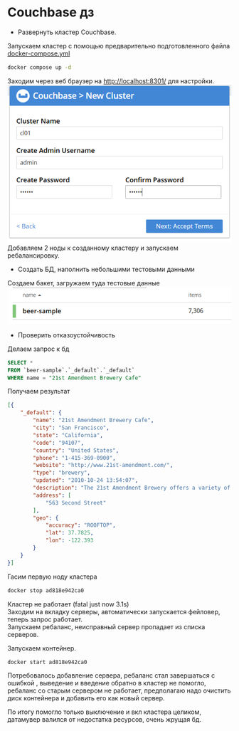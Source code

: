 # Couchbase дз

* Развернуть кластер Couchbase.  
   
Запускаем кластер с помощью предварительно подготовленного файла [docker-compose.yml](./docker-compose.yml)  

```bash
docker compose up -d
```

Заходим через веб браузер на <http://localhost:8301/> для настройки.
![Настройка](img/2025-02-07_17-14-11.png)  
Добавляем 2 ноды к созданному кластеру и запускаем ребалансировку.

* Создать БД, наполнить небольшими тестовыми данными  
   
Создаем бакет, загружаем туда тестовые данные
![бакет](img/2025-02-08_15-36-06.png)  

* Проверить отказоустойчивость

Делаем запрос к бд

```sql
SELECT *
FROM `beer-sample`.`_default`.`_default`
WHERE name = "21st Amendment Brewery Cafe"
```

Получаем результат

```json
[{
    "_default": {
        "name": "21st Amendment Brewery Cafe",
        "city": "San Francisco",
        "state": "California",
        "code": "94107",
        "country": "United States",
        "phone": "1-415-369-0900",
        "website": "http://www.21st-amendment.com/",
        "type": "brewery",
        "updated": "2010-10-24 13:54:07",
        "description": "The 21st Amendment Brewery offers a variety of award winning house made brews and American grilled cuisine in a comfortable loft like setting. Join us before and after Giants baseball games in our outdoor beer garden. A great location for functions and parties in our semi-private Brewers Loft. See you soon at the 21A!",
        "address": [
            "563 Second Street"
        ],
        "geo": {
            "accuracy": "ROOFTOP",
            "lat": 37.7825,
            "lon": -122.393
        }
    }
}]
```

Гасим первую ноду кластера

```bash
docker stop ad818e942ca0 
```

Кластер не работает (fatal just now  3.1s)  
Заходим на вкладку серверы, автоматически запускается фейловер, теперь запрос работает.  
Запускаем ребаланс, неисправный сервер пропадает из списка серверов.

Запускаем контейнер.
```bash
docker start ad818e942ca0 
```
Потребовалось добавление сервера, ребаланс стал завершаться с ошибкой , выведение и введение обратно в кластер не помогло, ребаланс со старым сервером не работает, предполагаю надо очистить диск контейнера и добавить его как новый сервер.

По итогу помогло только выключение и вкл кластера целиком, датамувер валился от недостатка ресурсов, очень жрущая бд.